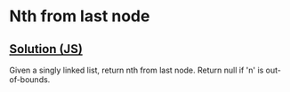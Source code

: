 # Nth from last node

## [Solution (JS)](./solution.js)

Given a singly linked list, return nth from last node. Return null if 'n' is out-of-bounds.

